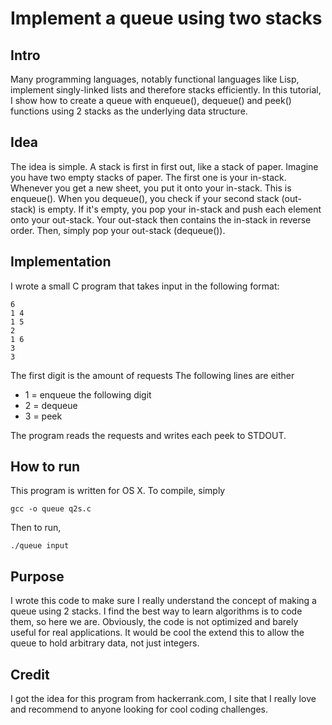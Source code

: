 

# Implement a queue using two stacks

## Intro
Many programming languages, notably functional languages like Lisp, implement
singly-linked lists and therefore stacks efficiently. In this tutorial, I show
how to create a queue with enqueue(), dequeue() and peek() functions using 2
stacks as the underlying data structure. 

## Idea
The idea is simple. A stack is first in first out, like a stack of paper.
Imagine you have two empty stacks of paper. The first one is your in-stack.
Whenever you get a new sheet, you put it onto your in-stack. This is enqueue().
When you dequeue(), you check if your second stack (out-stack) is empty. If it's
empty, you pop your in-stack and push each element onto your out-stack. Your
out-stack then contains the in-stack in reverse order. Then, simply pop your
out-stack (dequeue()). 

## Implementation
I wrote a small C program that takes input in the following format:

	6
	1 4
	1 5
	2
	1 6
	3
	3

The first digit is the amount of requests
The following lines are either	
* 1 = enqueue the following digit
* 2 = dequeue
* 3 = peek

The program reads the requests and writes each peek to STDOUT.

## How to run
This program is written for OS X. To compile, simply
```
gcc -o queue q2s.c
```
Then to run, 
```
./queue input
```

## Purpose
I wrote this code to make sure I really understand the concept of making a queue
using 2 stacks. I find the best way to learn algorithms is to code them, so here
we are. Obviously, the code is not optimized and barely useful for real
applications. It would be cool the extend this to allow the queue to hold
arbitrary data, not just integers.

## Credit
I got the idea for this program from hackerrank.com, I site that I really love
and recommend to anyone looking for cool coding challenges. 
